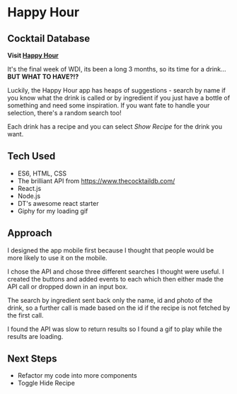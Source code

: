 # Happy Hour

## Cocktail Database

**Visit [Happy Hour](https://shahrene.github.io/Happy-Hour/)**

It's the final week of WDI, its been a long 3 months, so its time for a drink... **BUT WHAT TO HAVE?!?**

Luckily, the Happy Hour app has heaps of suggestions - search by name if you know what the drink is called or
by ingredient if you just have a bottle of something and need some inspiration. If you want fate to handle your selection, there's a random search too!

Each drink has a recipe and you can select *Show Recipe* for the drink you want.

## Tech Used

* ES6, HTML, CSS
* The brilliant API from https://www.thecocktaildb.com/
* React.js
* Node.js
* DT's awesome react starter
* Giphy for my loading gif

## Approach

I designed the app mobile first because I thought that people would be more likely to use it on the mobile.

I chose the API and chose three different searches I thought were useful. I created the buttons and added events to each which then either made the API call or dropped down in an input box.

The search by ingredient sent back only the name, id and photo of the drink, so a further call is made based on the id if the recipe is not fetched by the first call.

I found the API was slow to return results so I found a gif to play while the results are loading.


## Next Steps

* Refactor my code into more components
* Toggle Hide Recipe
